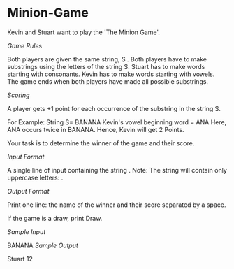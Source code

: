 # Minion-Game

Kevin and Stuart want to play the 'The Minion Game'.

*Game Rules*

Both players are given the same string, S .
Both players have to make substrings using the letters of the string S.
Stuart has to make words starting with consonants.
Kevin has to make words starting with vowels. 
The game ends when both players have made all possible substrings. 

*Scoring*

A player gets +1 point for each occurrence of the substring in the string S.

For Example:
String  S= BANANA
Kevin's vowel beginning word = ANA
Here, ANA occurs twice in BANANA. Hence, Kevin will get 2 Points. 

Your task is to determine the winner of the game and their score.

*Input Format*

A single line of input containing the string . 
Note: The string  will contain only uppercase letters: .

*Output Format*

Print one line: the name of the winner and their score separated by a space.

If the game is a draw, print Draw.

*Sample Input*

BANANA
*Sample Output*

Stuart 12
